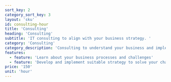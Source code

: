 ```yaml
---
sort_key: 2
category_sort_key: 3
layout: 'sku'
id: consulting-hour
title: 'Consulting'
heading: 'Consulting'
subtitle: 'IT consulting to align with your business strategy. '
category: 'Consulting'
category_description: 'Consulting to understand your business and implement solutions to achieve your mission.'
features:
  - feature: 'Learn about your business processes and challenges'
  - feature: 'Develop and implement suitable strategy to solve your challenges'
price: '150'
unit: 'hour'
---
```

